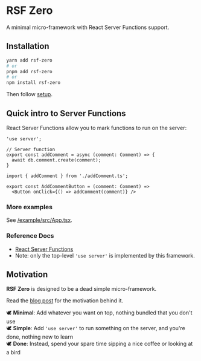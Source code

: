 # RSF Zero

A minimal micro-framework with React Server Functions support.

## Installation

```bash
yarn add rsf-zero
# or
pnpm add rsf-zero
# or
npm install rsf-zero
```

Then follow [setup](https://github.com/IgorNadj/rsf-zero/tree/main/docs/setup.md#Setup).

## Quick intro to Server Functions
React Server Functions allow you to mark functions to run on the server:

```tsx
'use server';

// Server function
export const addComment = async (comment: Comment) => {
  await db.comment.create(comment);
}
```

```tsx
import { addComment } from './addComment.ts';

export const AddCommentButton = (comment: Comment) => 
  <Button onClick={() => addComment(comment)} />
```

### More examples
See [/example/src/App.tsx](https://github.com/IgorNadj/rsf-zero/tree/main/example/src/App.tsx).

### Reference Docs
- [React Server Functions](https://react.dev/reference/rsc/server-functions)
- Note: only the top-level `'use server'` is implemented by this framework.

## Motivation

**RSF Zero** is designed to be a dead simple micro-framework.

Read the [blog post](https://igornadj.io/blog/2025-08-02-rsf-is-all-you-need/) for the motivation behind it.

🕊 **Minimal**: Add whatever you want on top, nothing bundled that you don't use\
🕊 **Simple**: Add `'use server'` to run something on the server, and you're done, nothing new to learn\
🕊️ **Done**: Instead, spend your spare time sipping a nice coffee or looking at a bird
